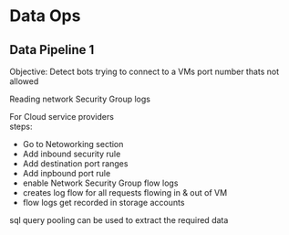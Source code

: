 

# Data Ops  


## Data Pipeline 1

Objective: Detect bots trying to connect to a VMs port number thats not allowed  

Reading network Security Group logs  



For Cloud service providers  
steps:  
- Go to Netoworking section  
- Add inbound security rule  
- Add destination port ranges  
- Add inpbound port rule  
- enable Network Security Group flow logs  
- creates log flow for all requests flowing in & out of VM  
- flow logs get recorded in storage accounts  


sql query pooling can be used to extract the required data  

